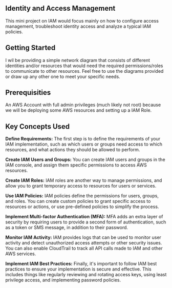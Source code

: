 ## Identity and Access Management ##
This mini project on IAM would focus mainly on how to configure access management, troubleshoot identity access and analyze a typical IAM policies.

## Getting Started ##
I wil be providing a simple network diagram that consists of different identities and/or resources that would need the required permissions/roles to communicate to other resources. Feel free to use the diagrams provided or draw up any other one to meet your specific needs.

## Prerequisities ##
An AWS Account with full admin privileges (much likely not root) because we will be deploying some AWS resources and setting up a IAM Role.

## Key Concepts Used ##

**Define Requirements:** 
The first step is to define the requirements of your IAM implementation, such as which users or groups need access to which resources, and what actions they should be allowed to perform.

**Create IAM Users and Groups:** 
You can create IAM users and groups in the IAM console, and assign them specific permissions to access AWS resources.

**Create IAM Roles:** 
IAM roles are another way to manage permissions, and allow you to grant temporary access to resources for users or services.

**Use IAM Policies:** 
IAM policies define the permissions for users, groups, and roles. You can create custom policies to grant specific access to resources or actions, or use pre-defined policies to simplify the process.

**Implement Multi-factor Authentication (MFA):** 
MFA adds an extra layer of security by requiring users to provide a second form of authentication, such as a token or SMS message, in addition to their password.

**Monitor IAM Activity:** 
IAM provides logs that can be used to monitor user activity and detect unauthorized access attempts or other security issues. You can also enable CloudTrail to track all API calls made to IAM and other AWS services.

**Implement IAM Best Practices:** 
Finally, it's important to follow IAM best practices to ensure your implementation is secure and effective. This includes things like regularly reviewing and rotating access keys, using least privilege access, and implementing password policies.







